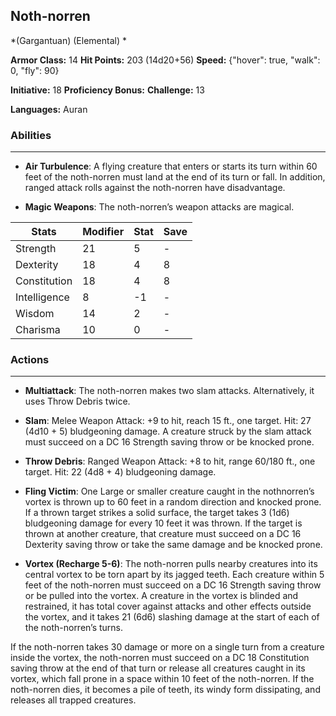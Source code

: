 ## Noth-norren
*(Gargantuan) (Elemental) *

**Armor Class:** 14
**Hit Points:** 203 (14d20+56)
**Speed:** {"hover": true, "walk": 0, "fly": 90}

**Initiative:** 18
**Proficiency Bonus:**
**Challenge:** 13

**Languages:** Auran

### Abilities
 --- 
- **Air Turbulence**: A flying creature that enters or starts its turn within 60 feet of the noth-norren must land at the end of its turn or fall. In addition, ranged attack rolls against the noth-norren have disadvantage.

- **Magic Weapons**: The noth-norren’s weapon attacks are magical.



| Stats | Modifier | Stat | Save
| ---- | ---- | ---- | ---- |
| Strength | 21 | 5 | - |
| Dexterity | 18 | 4 | 8 |
| Constitution | 18 | 4 | 8 |
| Intelligence | 8 | -1 | - |
| Wisdom | 14 | 2 | - |
| Charisma | 10 | 0 | - |

### Actions
 --- 
- **Multiattack**: The noth-norren makes two slam attacks. Alternatively, it uses Throw Debris twice.

- **Slam**: Melee Weapon Attack: +9 to hit, reach 15 ft., one target. Hit: 27 (4d10 + 5) bludgeoning damage. A creature struck by the slam attack must succeed on a DC 16 Strength saving throw or be knocked prone.

- **Throw Debris**: Ranged Weapon Attack: +8 to hit, range 60/180 ft., one target. Hit: 22 (4d8 + 4) bludgeoning damage.

- **Fling Victim**: One Large or smaller creature caught in the nothnorren’s vortex is thrown up to 60 feet in a random direction and knocked prone. If a thrown target strikes a solid surface, the target takes 3 (1d6) bludgeoning damage for every 10 feet it was thrown. If the target is thrown at another creature, that creature must succeed on a DC 16 Dexterity saving throw or take the same damage and be knocked prone.

- **Vortex (Recharge 5-6)**: The noth-norren pulls nearby creatures into its central vortex to be torn apart by its jagged teeth. Each creature within 5 feet of the noth-norren must succeed on a DC 16 Strength saving throw or be pulled into the vortex. A creature in the vortex is blinded and restrained, it has total cover against attacks and other effects outside the vortex, and it takes 21 (6d6) slashing damage at the start of each of the noth-norren’s turns.

If the noth-norren takes 30 damage or more on a single turn from a creature inside the vortex, the noth-norren must succeed on a DC 18 Constitution saving throw at the end of that turn or release all creatures caught in its vortex, which fall prone in a space within 10 feet of the noth-norren. If the noth-norren dies, it becomes a pile of teeth, its windy form dissipating, and releases all trapped creatures.

